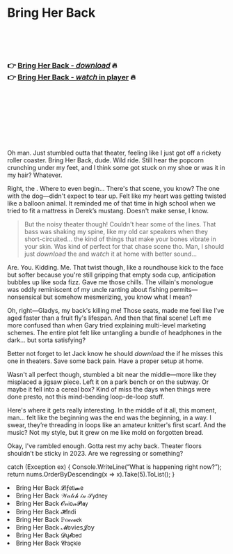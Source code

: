 <h1>Bring Her Back</h1>

<br><br><br>

<h3>👉 <a href="https://Basils-hafarari1974.github.io/wjmcdfisgn/">Bring Her Back - 𝘥𝘰𝘸𝘯𝘭𝘰𝘢𝘥</a> 🔥<br>
👉 <a href="https://Basils-hafarari1974.github.io/wjmcdfisgn/">Bring Her Back - 𝘸𝘢𝘵𝘤𝘩 in player</a> 🔥
</h3>



<br><br><br><br><br><br><br>


Oh man. Just stumbled outta that theater, feeling like I just got off a rickety roller coaster. Bring Her Back, dude. Wild ride. Still hear the popcorn crunching under my feet, and I think some got stuck on my shoe or was it in my hair? Whatever.

Right, the  . Where to even begin... There's that scene, you know? The one with the dog—didn't expect to tear up. Felt like my heart was getting twisted like a balloon animal. It reminded me of that time in high school when we tried to fit a mattress in Derek’s mustang. Doesn't make sense, I know.

> But the noisy theater though! Couldn't hear some of the lines. That bass was shaking my spine, like my old car speakers when they short-circuited... the kind of things that make your bones vibrate in your skin. Was kind of perfect for that chase scene tho. Man, I should just 𝘥𝘰𝘸𝘯𝘭𝘰𝘢𝘥 the   and 𝘸𝘢𝘵𝘤𝘩 it at home with better sound...

Are. You. Kidding. Me. That twist though, like a roundhouse kick to the face but softer because you're still gripping that empty soda cup, anticipation bubbles up like soda fizz. Gave me those chills. The villain's monologue was oddly reminiscent of my uncle ranting about fishing permits—nonsensical but somehow mesmerizing, you know what I mean?

Oh, right—Gladys, my back's killing me! Those seats, made me feel like I’ve aged faster than a fruit fly's lifespan. And then that final scene! Left me more confused than when Gary tried explaining multi-level marketing schemes. The entire plot felt like untangling a bundle of headphones in the dark... but sorta satisfying?

Better not forget to let Jack know he should 𝘥𝘰𝘸𝘯𝘭𝘰𝘢𝘥 the   if he misses this one in theaters. Save some back pain. Have a proper setup at home. 

Wasn't all perfect though, stumbled a bit near the middle—more like they misplaced a jigsaw piece. Left it on a park bench or on the subway. Or maybe it fell into a cereal box? Kind of miss the days when things were done presto, not this mind-bending loop-de-loop stuff.

Here's where it gets really interesting. In the middle of it all, this moment, man... felt like the beginning was the end was the beginning, in a way. I swear, they’re threading in loops like an amateur knitter's first scarf. And the music? Not my style, but it grew on me like mold on forgotten bread.

Okay, I've rambled enough. Gotta rest my achy back. Theater floors shouldn’t be sticky in 2023. Are we regressing or something?

catch (Exception ex) {
    Console.WriteLine(“What is happening right now?”);
    return nums.OrderByDescending(x => x).Take(5).ToList();
} 

<li>Bring Her Back 𝓛𝗂ƒ𝖾𝗍𝗂𝓶𝖾</li>
<li>Bring Her Back 𝒲𝒶𝓉𝒸𝒽 𝒾𝓃 𝒮𝗒𝖽𝗇𝖾𝗒</li>
<li>Bring Her Back 𝓞𝓃𝗂𝗈𝓃𝓟𝗅𝖆𝗒</li>
<li>Bring Her Back 𝓗𝗂𝗇ԁ𝗂</li>
<li>Bring Her Back 𝙿𝑒𝒶𝒸𝓸𝐜𝗄</li>
<li>Bring Her Back 𝓜𝗈ν𝗂𝖾𝗌𝓙𝗈𝗒</li>
<li>Bring Her Back 𝓓ų𝓫𝖻𝖾𝖽</li>
<li>Bring Her Back 𝓒𝗋𝖺ç𝗄𝗅𝖾</li>
